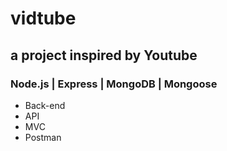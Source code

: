 # vidtube
## a project inspired by Youtube
### Node.js | Express | MongoDB | Mongoose 
- Back-end
- API
- MVC
- Postman
